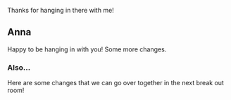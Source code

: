 Thanks for hanging in there with me!
## Anna
Happy to be hanging in with you! Some more changes.
### Also...
Here are some changes that we can go over together in the next break out room!
